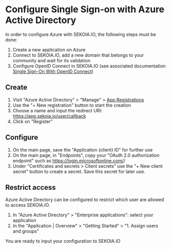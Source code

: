 # Configure Single Sign-on with Azure Active Directory

In order to configure Azure with SEKOIA.IO, the following steps must be done:

1. Create a new application on Azure
2. Connect to SEKOIA.IO, add a new domain that belongs to your community and wait for its validation
3. Configure OpenID Connect in SEKOIA.IO (see associated documentation [Single Sign-On With OpenID Connect](../SSO_openid_connect.md))

## Create

1. Visit "Azure Active Directory" > "Manage" > [App Registrations](https://portal.azure.com/#view/Microsoft_AAD_IAM/ActiveDirectoryMenuBlade/~/RegisteredApps)
2. Use the "+ New registration" button to start the creation
3. Choose a name and input the redirect URI: https://app.sekoia.io/user/callback
4. Click on "Register"

## Configure

1. On the main page, save the "Application (client) ID" for further use
2. On the main page, in "Endpoints", copy your "OAuth 2.0 authorization endpoint" such as https://login.microsoftonline.com/<YOUR TENANT ID>/
3. Under "Certificates and secrets > Client secrets" use the "+ New client secret" button to create a secret. Save this secret for later use. 

## Restrict access

Azure Active Directory can be configured to restrict which user are allowed to access SEKOIA.IO.

1. In "Azure Active Directory" > "Enterprise applications": select your application
2. In the "Application | Overview" > "Getting Started" > "1. Assign users and groups"

You are ready to input your configuration to SEKOIA.IO